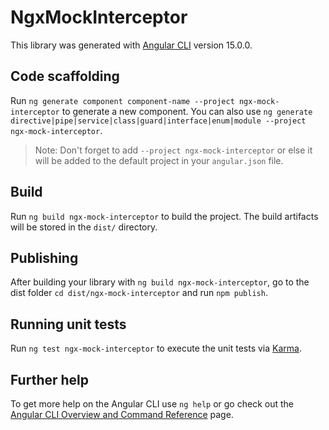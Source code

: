 # NgxMockInterceptor

This library was generated with [Angular CLI](https://github.com/angular/angular-cli) version 15.0.0.

## Code scaffolding

Run `ng generate component component-name --project ngx-mock-interceptor` to generate a new component. You can also use `ng generate directive|pipe|service|class|guard|interface|enum|module --project ngx-mock-interceptor`.
> Note: Don't forget to add `--project ngx-mock-interceptor` or else it will be added to the default project in your `angular.json` file. 

## Build

Run `ng build ngx-mock-interceptor` to build the project. The build artifacts will be stored in the `dist/` directory.

## Publishing

After building your library with `ng build ngx-mock-interceptor`, go to the dist folder `cd dist/ngx-mock-interceptor` and run `npm publish`.

## Running unit tests

Run `ng test ngx-mock-interceptor` to execute the unit tests via [Karma](https://karma-runner.github.io).

## Further help

To get more help on the Angular CLI use `ng help` or go check out the [Angular CLI Overview and Command Reference](https://angular.io/cli) page.
